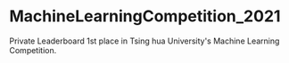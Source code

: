 # MachineLearningCompetition_2021
Private Leaderboard 1st place in Tsing hua University's Machine Learning Competition.
